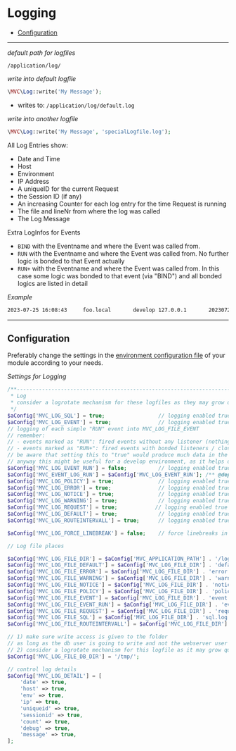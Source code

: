
# Logging

- [Configuration](#configuration)

------------------------------------------------------------------------------------------------------------------------

_default path for logfiles_  
~~~
/application/log/
~~~

_write into default logfile_ 
~~~php
\MVC\Log::write('My Message');
~~~
- writes to: `/application/log/default.log`

_write into another logfile_  
~~~php
\MVC\Log::write('My Message', 'specialLogfile.log');
~~~

All Log Entries show:  
- Date and Time
- Host
- Environment
- IP Address
- A uniqueID for the current Request
- the Session ID (if any)
- An increasing Counter for each log entry for the time Request is running
- The file and lineNr from where the log was called
- The Log Message

Extra LogInfos for Events  
- `BIND` with the Eventname and where the Event was called from.
- `RUN`	with the Eventname and where the Event was called from. No further logic is bonded to that Event actually
- `RUN+` with the Eventname and where the Event was called from. In this case some logic was bonded to that event (via "BIND") and all bonded logics are listed in detail

_Example_    
~~~bash
2023-07-25 16:08:43     foo.local       develop 127.0.0.1       2023072516084364bfd76bbbfa8     ...........no.session...........        1       /application/init/util/bootstrap.php, 111       ##########      new Request     apache2handler  GET /
~~~

---

<a id="configuration"></a>
## Configuration

Preferably change the settings in the [environment configuration file](/1.x/configuration#Modules-environment-config-file) of your module according to your needs.

_Settings for Logging_  
~~~php
/**-----------------------------------------------------------------------------------------------------------------
 * Log
 * consider a logrotate mechanism for these logfiles as they may grow quickly
 */
$aConfig['MVC_LOG_SQL'] = true;                 // logging enabled true|false
$aConfig['MVC_LOG_EVENT'] = true;               // logging enabled true|false
// logging of each simple "RUN" event into MVC_LOG_FILE_EVENT
// remember:
// - events marked as "RUN": fired events without any listener (nothing happens)
// - events marked as "RUN+": fired events with bonded listeners / closures to be executed
// be aware that setting this to "true" would produce much data in the logfile (consider using logrotate!)
// anyway this might be useful for a develop environment, as it helps debugging and understanding
$aConfig['MVC_LOG_EVENT_RUN'] = false;          // logging enabled true|false
$aConfig['MVC_EVENT_LOG_RUN'] = $aConfig['MVC_LOG_EVENT_RUN']; /** @deprecated use instead: MVC_LOG_EVENT_RUN */
$aConfig['MVC_LOG_POLICY'] = true;              // logging enabled true|false
$aConfig['MVC_LOG_ERROR'] = true;               // logging enabled true|false
$aConfig['MVC_LOG_NOTICE'] = true;              // logging enabled true|false
$aConfig['MVC_LOG_WARNING'] = true;             // logging enabled true|false
$aConfig['MVC_LOG_REQUEST'] = true;            // logging enabled true|false
$aConfig['MVC_LOG_DEFAULT'] = true;             // logging enabled true|false
$aConfig['MVC_LOG_ROUTEINTERVALL'] = true;      // logging enabled true|false

$aConfig['MVC_LOG_FORCE_LINEBREAK'] = false;    // force linebreaks in logfiles no matter what

// Log file places

$aConfig['MVC_LOG_FILE_DIR'] = $aConfig['MVC_APPLICATION_PATH'] . '/log/';          # trailing slash required
$aConfig['MVC_LOG_FILE_DEFAULT'] = $aConfig['MVC_LOG_FILE_DIR'] . 'default.log';
$aConfig['MVC_LOG_FILE_ERROR'] = $aConfig['MVC_LOG_FILE_DIR'] . 'error.log';
$aConfig['MVC_LOG_FILE_WARNING'] = $aConfig['MVC_LOG_FILE_DIR'] . 'warning.log';
$aConfig['MVC_LOG_FILE_NOTICE'] = $aConfig['MVC_LOG_FILE_DIR'] . 'notice.log';
$aConfig['MVC_LOG_FILE_POLICY'] = $aConfig['MVC_LOG_FILE_DIR'] . 'policy.log';
$aConfig['MVC_LOG_FILE_EVENT'] = $aConfig['MVC_LOG_FILE_DIR'] . 'event.log';
$aConfig['MVC_LOG_FILE_EVENT_RUN'] = $aConfig['MVC_LOG_FILE_DIR'] . 'event_run.log';
$aConfig['MVC_LOG_FILE_REQUEST'] = $aConfig['MVC_LOG_FILE_DIR'] . 'request.log';
$aConfig['MVC_LOG_FILE_SQL'] = $aConfig['MVC_LOG_FILE_DIR'] . 'sql.log';
$aConfig['MVC_LOG_FILE_ROUTEINTERVALL'] = $aConfig['MVC_LOG_FILE_DIR'] . 'route_intervall.log';

// 1) make sure write access is given to the folder
// as long as the db user is going to write and not the webserver user
// 2) consider a logrotate mechanism for this logfile as it may grow quickly
$aConfig['MVC_LOG_FILE_DB_DIR'] = '/tmp/';

// control log details
$aConfig['MVC_LOG_DETAIL'] = [
    'date' => true,
    'host' => true,
    'env' => true,
    'ip' => true,
    'uniqueid' => true,
    'sessionid' => true,
    'count' => true,
    'debug' => true,
    'message' => true,
];
~~~
